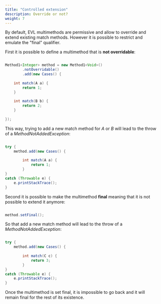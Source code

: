 ```yaml
---
title: "Controlled extension"
description: Override or not?
weight: 7
---
```


By default, EVL multimethods are permissive and allow to override and extend existing match methods. However it is possible to restrict and emulate the "final" qualifier.

First it is possible to define a multimethod that is **not overridable**:

```java

Method1<Integer> method = new Method1<Void>()
		.notOverridable()
		.add(new Cases() {
	
	int match(A a) {
		return 1;  
	}
	
	int match(B b) {
		return 2;  
	}
	
});
```

This way, trying to add a new match method for *A* or *B* will lead to the throw of a *MethodNotAddedException*:

```java

try {
	method.add(new Cases() {
	
		int match(A a) {
			return 1;  
		}
}
catch (Throwable e) {
	e.printStackTrace();
}
```

Second it is possible to make the multimethod **final** meaning that it is not possible to extend it anymore:

```java

method.setFinal();
```

So that add a new match method will lead to the throw of a *MethodNotAddedException*:

```java

try {
	method.add(new Cases() {
	
		int match(C c) {
			return 3;  
		}
}
catch (Throwable e) {
	e.printStackTrace();
}
```

Once the multimethod is set final, it is impossible to go back and it will remain final for the rest of its existence.
